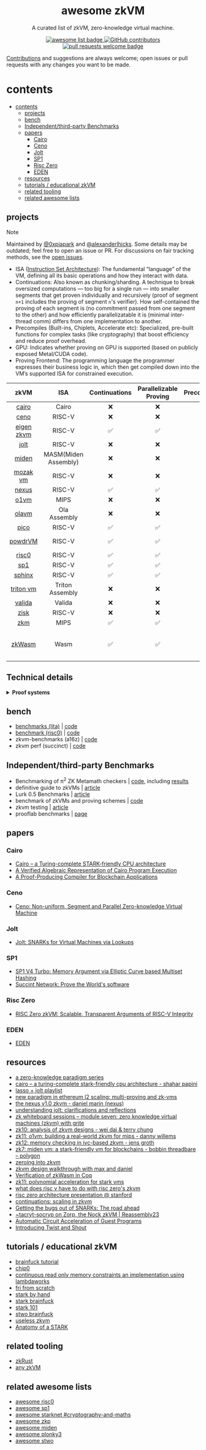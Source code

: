 <div align="center">
  <h1 align="center">awesome zkVM</h1>

A curated list of zkVM, zero-knowledge virtual machine.

  <p align="center">
    <a href="https://github.com/sindresorhus/awesome">
      <img alt="awesome list badge" src="https://cdn.rawgit.com/sindresorhus/awesome/d7305f38d29fed78fa85652e3a63e154dd8e8829/media/badge.svg">
    </a>
    <a href="https://github.com/rkdud007/awesome-zkvm/graphs/contributors">
      <img alt="GitHub contributors" src="https://img.shields.io/github/contributors/rkdud007/awesome-zkvm">
    </a>
    <a href="http://makeapullrequest.com">
      <img alt="pull requests welcome badge" src="https://img.shields.io/badge/PRs-welcome-brightgreen.svg?style=flat">
    </a>
  </p>

</div>

[Contributions](./CONTRIBUTING.md) and suggestions are always welcome; open issues or pull requests with any changes you want to be made.

# contents

- [contents](#contents)
  - [projects](#projects)
  - [bench](#bench)
  - [Independent/third-party Benchmarks](#independentthird-party-benchmarks)
  - [papers](#papers)
    - [Cairo](#cairo)
    - [Ceno](#ceno)
    - [Jolt](#jolt)
    - [SP1](#sp1)
    - [Risc Zero](#risc-zero)
    - [EDEN](#eden)
  - [resources](#resources)
  - [tutorials / educational zkVM](#tutorials--educational-zkvm)
  - [related tooling](#related-tooling)
  - [related awesome lists](#related-awesome-lists)

## projects

> [!NOTE]  
> Maintained by [@0xpiapark](https://x.com/0xpiapark) and [@alexanderlhicks](https://x.com/alexanderlhicks). Some details may be outdated; feel free to open an issue or PR. For discussions on fair tracking methods, see the [open issues](https://github.com/rkdud007/awesome-zkvm/issues).

- ISA ([Instruction Set Architecture](https://en.wikipedia.org/wiki/Instruction_set_architecture)): The fundamental “language” of the VM, defining all its basic operations and how they interact with data.
- Continuations: Also known as chunking/sharding. A technique to break oversized computations — too big for a single run — into smaller segments that get proven individually and recursively (proof of segment `n+1` includes the proving of segment `n`'s verifier). How self-contained the proving of each segment is (no commitment passed from one segment to the other) and how efficiently parallelizatable it is (minimal inter-thread comm) differs from one implementation to another.
- Precompiles (Built-ins, Chiplets, Accelerate etc): Specialized, pre-built functions for complex tasks (like cryptography) that boost efficiency and reduce proof overhead.
- GPU: Indicates whether proving on GPU is supported (based on publicly exposed Metal/CUDA code).
- Proving Frontend: The programming language the programmer expresses their business logic in, which then get compiled down into the VM’s supported ISA for constrained execution.

|                               zkVM                                |         ISA          |   Continuations    |  Parallelizable Proving  |     Precompiles    |        GPU         |          Frontend                   |
| :---------------------------------------------------------------: | :------------------: | :----------------: | :----------------------: | :----------------: | :----------------: | :---------------------------------: |
|         [cairo](https://github.com/lambdaclass/cairo-vm)          |        Cairo         |        :x:         |                :x:       | :white_check_mark: |                    |                Cairo                |
|            [ceno](https://github.com/scroll-tech/ceno)            |        RISC-V        |        :x:         |                :x:       |         :x:        |                    |                Rust                 |
|      [eigen zkvm](https://github.com/0xEigenLabs/eigen-zkvm)      |        RISC-V        | :white_check_mark: |       :white_check_mark: | :white_check_mark: | :white_check_mark: |                Circom, PIL          |
|               [jolt](https://github.com/a16z/jolt)                |        RISC-V        |        :x:         |                :x:       |         :x:        |                    |                Rust                 |
|        [miden](https://github.com/0xPolygonMiden/miden-vm)        | MASM(Miden Assembly) |        :x:         |                :x:       | :white_check_mark: | :white_check_mark: |             Rust, Wasm              |
|          [mozak vm](https://github.com/0xmozak/mozak-vm)          |        RISC-V        |        :x:         |                :x:       |         :x:        |                    |                Rust                 |
|         [nexus](https://github.com/nexus-xyz/nexus-zkvm)          |        RISC-V        | :white_check_mark: |       :white_check_mark: | :white_check_mark: |                    |                Rust                 |
| [o1vm](https://github.com/o1-labs/proof-systems/tree/master/o1vm) |         MIPS         |        :x:         |                :x:       |         :x:        |                    |                 Go                  |
|              [olavm](https://github.com/Sin7Y/olavm)              |     Ola Assembly     |        :x:         |                :x:       | :white_check_mark: |                    |            Ola Assembly             |
| [pico](https://github.com/brevis-network/pico)                    |        RISC-V        | :white_check_mark: | :white_check_mark:       | :white_check_mark: |                    |                Rust                 |
|          [powdrVM](https://github.com/powdr-labs/powdr)           |        RISC-V        | :white_check_mark: |       :white_check_mark: | :white_check_mark: |                    |                ASM assembly         |
|              [risc0](https://github.com/risc0/risc0)              |        RISC-V        | :white_check_mark: |       :white_check_mark: | :white_check_mark: | :white_check_mark: |                Rust                 |
|            [sp1](https://github.com/succinctlabs/sp1)             |        RISC-V        | :white_check_mark: |       :white_check_mark: | :white_check_mark: | :white_check_mark: |                Rust                 |
|       [sphinx](https://github.com/argumentcomputer/sphinx)        |        RISC-V        | :white_check_mark: |       :white_check_mark: | :white_check_mark: |                    |                Rust, Lurk           |
|        [triton vm](https://github.com/TritonVM/triton-vm)         |   Triton Assembly    |        :x:         |                :x:       |         :x:        |                    |           Triton Assembly           |
|          [valida](https://github.com/lita-xyz/valida-releases)    |        Valida        |        :x:         |                :x:       |         :x:        |                    |               Rust, C               |
|          [zisk](https://github.com/0xPolygonHermez/zisk)          |        RISC-V        |        :x:         |                :x:       |         :x:        |                    |                 PIL                 |
|               [zkm](https://github.com/zkMIPS/zkm)                |         MIPS         | :white_check_mark: |       :white_check_mark: | :white_check_mark: |                    |              Rust, Go               |
|         [zkWasm](https://github.com/DelphinusLab/zkWasm)          |         Wasm         | :white_check_mark: |       :white_check_mark: | :white_check_mark: |                    | C, C++, rust, etc (wasm compilable) |

## Technical details

<details>
<summary><b>Proof systems</b></summary>
  
- Arithmetization: The process of turning an execution trace into an algebraic statement (polynomial equations) that can be verified.
- Optimizations: Ingredients in the proof system that can optimize the size and complexity of the constraints overall. 
- Backends: The proof system, typically in the form of a (Polynomial) Interactive Oracle Proof (IOP) and Polynomial Commitment Scheme (PCS), used for the (typically non-interactive) prover-verifier checks. 
- Verifiers: Programs that can do the (typically non-interactive) verification given a proof and public inputs. 

|                               zkVM                                |            Arithmetization          |                                   Optimizations                              |                          Backends                                         |    Verifiers   |
|:-----------------------------------------------------------------:|:-----------------------------------:|:----------------------------------------------------------------------------:|:-------------------------------------------------------------------------:|:--------------:|
|         [cairo](https://github.com/lambdaclass/cairo-vm)          |                AIR                  |                                                                              |                          FRI                                              |                |
|            [ceno](https://github.com/scroll-tech/ceno)            |                GKR                  |  Lookup, Sumcheck                                                            |                          Brakedown                                        | Rust           |
|      [eigen zkvm](https://github.com/0xEigenLabs/eigen-zkvm)      |                eAIR                 |                                                                              |                          FRI, Groth16                                     | Solidity       |
|                [jolt](https://github.com/a16z/jolt)               |                R1CS                 |  Lookup, Sumcheck, Offline Mem Check                                         |                          Spartan                                          | WASM           |
|        [miden](https://github.com/0xPolygonMiden/miden-vm)        |                AIR  (winterfell)    |  Lookup,                                                                     |                          Winterfell                                       | Rust           |
|          [mozak vm](https://github.com/0xmozak/mozak-vm)          |                AIR  (Starky)        |  Lookup,                                                                     |                          FRI                                              | Rust           |
|         [nexus](https://github.com/nexus-xyz/nexus-zkvm)          | Folded Accumulated Relaxed R1CS     |  Accumulated Folding                                                         |                   Spartan + {Zeromorph, PSE-Halo2 (KZG)}                  | Rust           |
| [o1vm](https://github.com/o1-labs/proof-systems/tree/master/o1vm) |              Plonkish               |  Lookup                                                                      |                          IPA                                              | Rust           |
|              [olavm](https://github.com/Sin7Y/olavm)              |            AIR  (plonky2)           |  Lookup                                                                      |                          FRI                                              | Rust           |
| [pico](https://github.com/brevis-network/pico)                    |            AIR (plonky3)            |  Lookup                                                                      |                          STARK                                            | Rust, Solidity |
|           [powdrVM](https://github.com/powdr-labs/powdr)          |         AIR -ish (PIL, plonky3)     |                      -                                                       | PSE-Halo2 (KZG), Plonky3, FRI([eSTARK](https://eprint.iacr.org/2023/474)) | Solidity       |
| [risc0](https://github.com/risc0/risc0)                           |              PLONK                  |  Plookup                                                                     | [DEEP-FRI & ALI](https://eprint.iacr.org/2021/582.pdf)                    | Rust, Solidity |
|            [sp1](https://github.com/succinctlabs/sp1)             |               AIR  (plonky3)        |  Lookup                                                                      |                         FRI                                               | Rust, Solidity |
|       [sphinx](https://github.com/argumentcomputer/sphinx)        |     AIR  (core), PLONK  (wrap)      |  Lookup,                                                                     |                         FRI                                               | Rust           |
|         [triton vm](https://github.com/TritonVM/triton-vm)        |                AIR                  |  Lookup,  [Contiguity](https://triton-vm.org/spec/memory-consistency.html)   |                         FRI                                               | Rust           |
|          [valida](https://github.com/lita-xyz/valida-releases)    |                AIR  (plonky3)       |                                                                              |                         FRI                                               | ?              |
|          [zisk](https://github.com/0xPolygonHermez/zisk)          |               ?                     |                      ?                                                       |                         ?                                                 | ?              |
|               [zkm](https://github.com/zkMIPS/zkm)                |           AIR  (plonky2)            |  Lookup,                                                                     |                         FRI                                               | Rust           |
|         [zkWasm](https://github.com/DelphinusLab/zkWasm)          |               PLONK                 |                      -                                                       |                         IPA?                                              | Rust           |

</details>

## bench

- [benchmarks (lita)](https://lita.gitbook.io/lita-documentation/architecture/benchmarks) | [code](https://github.com/lita-xyz/benchmarks)
- [benchmark (risc0)](https://reports.risczero.com/benchmarks/Linux-cpu) | [code](https://github.com/risc0/risc0/tree/main/benchmarks)
- zkvm-benchmarks (a16z) | [code](https://github.com/a16z/zkvm-benchmarks)
- zkvm perf (succinct) | [code](https://github.com/succinctlabs/zkvm-perf)

## Independent/third-party Benchmarks
- Benchmarking of π<sup>2</sup> ZK Metamath checkers | [code](https://github.com/Pi-Squared-Inc/zk-benchmark), including [results](https://github.com/Pi-Squared-Inc/zk-benchmark?tab=readme-ov-file#our-results)
- definitive guide to zkVMs | [article](http://mirror.xyz/stackrlabs.eth/jEBSBZtKEiMiTrRIGMCxN7n6r7al-vi25lmrnD610W4)
- Lurk 0.5 Benchmarks | [article](https://argument.xyz/blog/perf-2024/)
- benchmark of zkVMs and proving schemes | [code](https://github.com/babybear-labs/benchmark)
- zkvm testing | [article](https://vac.dev/rlog/zkVM-testing/#summary-table)
- prooflab benchmarks | [page](https://prooflab.dev/benchmarks)

## papers

### Cairo

- [Cairo – a Turing-complete STARK-friendly CPU architecture](https://eprint.iacr.org/2021/1063.pdf)
- [A Verified Algebraic Representation of Cairo Program Execution](https://dl.acm.org/doi/pdf/10.1145/3497775.3503675)
- [A Proof-Producing Compiler for Blockchain Applications](https://drops.dagstuhl.de/storage/00lipics/lipics-vol268-itp2023/LIPIcs.ITP.2023.7/LIPIcs.ITP.2023.7.pdf)

### Ceno

- [Ceno: Non-uniform, Segment and Parallel Zero-knowledge Virtual Machine](https://eprint.iacr.org/2024/387.pdf)

### Jolt

- [Jolt: SNARKs for Virtual Machines via Lookups](https://eprint.iacr.org/2023/1217.pdf)

### SP1

- [SP1 V4 Turbo: Memory Argument via Elliptic Curve based Multiset Hashing](https://github.com/succinctlabs/sp1/blob/5c8a50e08b48d22b88471f39f9cc45947ca3bf5c/book/static/SP1_Turbo_Memory_Argument.pdf)
- [Succint Network: Prove the World's software](https://www.provewith.us/)

### Risc Zero

- [RISC Zero zkVM: Scalable, Transparent Arguments of RISC-V Integrity](https://dev.risczero.com/proof-system-in-detail.pdf)

### EDEN

- [EDEN](https://eprint.iacr.org/2023/1021.pdf)

## resources

- [a zero-knowledge paradigm series](https://www.lita.foundation/blog/zero-knowledge-paradigm-zkvm)
- [cairo – a turing-complete stark-friendly cpu architecture - shahar papini](https://www.youtube.com/watch?v=vVgHL5vpJxY&t=33s)
- [lasso + jolt playlist](https://youtube.com/playlist?list=PLjQ9HCQMu_8xjOEM_vh5p26ODtr-mmGxO&si=Uega8IMg_J8kNaa8)
- [new paradigm in ethereum l2 scaling: multi-proving and zk-vms](https://www.mikkoikola.com/blog/2023/12/11/new-paradigm-in-ethereum-l2-scaling-multi-proving-and-zk-vms)
- [the nexus v1.0 zkvm - daniel marin (nexus)](https://www.youtube.com/watch?v=UtzFOwQp8n4)
- [understanding jolt: clarifications and reflections](https://a16zcrypto.com/posts/article/understanding-jolt-clarifications-and-reflections/)
- [zk whiteboard sessions – module seven: zero knowledge virtual machines (zkvm) with grjte](https://www.youtube.com/watch?v=GRFPGJW0hic)
- [zk10: analysis of zkvm designs - wei dai & terry chung](https://www.youtube.com/watch?v=tWJZX-WmbeY&t=325s)
- [zk11: o1vm: building a real-world zkvm for mips - danny willems](https://www.youtube.com/watch?v=HDH2KXRAxAc)
- [zk12: memory checking in ivc-based zkvm - jens groth](https://www.youtube.com/watch?v=kzSYNFh4uQ0&list=PLothk45x3HC9Oz4f3e9-OoYUEytfHWCl5)
- [zk7: miden vm: a stark-friendly vm for blockchains - bobbin threadbare – polygon](https://www.youtube.com/watch?v=81UAaiIgIYA&t=803s)
- [zeroing into zkvm](https://taiko.mirror.xyz/e_5GeGGFJIrOxqvXOfzY6HmWcRjCjRyG0NQF1zbNpNQ)
- [zkvm design walkthrough with max and daniel](https://www.youtube.com/watch?v=aobrJ-zTcAU)
- [Verification of zkWasm in Coq](https://github.com/CertiKProject/zkwasm-fv)
- [zk11: polynomial acceleration for stark vms](https://www.youtube.com/watch?v=R07ina4k7hg)
- [what does risc v have to do with risc zero's zkvm](https://www.youtube.com/watch?v=11DIflEwx50)
- [risc zero architecture presentation @ stanford](https://www.youtube.com/watch?v=RtGk6967PC4)
- [continuations: scaling in zkvm](https://www.youtube.com/watch?v=h1qWnf-M5lo)
- [Getting the bugs out of SNARKs: The road ahead](https://a16zcrypto.com/posts/article/getting-bugs-out-of-snarks/)
- [~tacryt-socryp on Zorp, the Nock zkVM | Reassembly23](https://www.youtube.com/watch?v=zD45V6GAD00)
- [Automatic Circuit Acceleration of Guest Programs](https://www.powdr.org/blog/auto-acc-circuits)
- [Introducing Twist and Shout](https://a16zcrypto.com/posts/article/introducing-twist-and-shout/)

## tutorials / educational zkVM

- [brainfuck tutorial](https://neptune.cash/learn/brainfuck-tutorial/)
- [chip0](https://github.com/shuklaayush/chip0)
- [continuous read only memory constraints an implementation using lambdaworks](https://blog.lambdaclass.com/continuous-read-only-memory-constraints-an-implementation-using-lambdaworks/)
- [fri from scratch](https://blog.lambdaclass.com/how-to-code-fri-from-scratch/)
- [stark by hand](https://dev.risczero.com/proof-system/stark-by-hand)
- [stark brainfuck](https://aszepieniec.github.io/stark-brainfuck/)
- [stark 101](https://starkware.co/stark-101/)
- [stwo brainfuck](https://github.com/kkrt-labs/stwo-brainfuck)
- [useless zkvm](https://github.com/armanthepythonguy/Useless-ZKVM)
- [Anatomy of a STARK](https://aszepieniec.github.io/stark-anatomy/)
  
## related tooling

- [zkRust](https://github.com/yetanotherco/zkRust)
- [any zkVM](https://github.com/MatteoMer/any-zkvm)

## related awesome lists

- [awesome risc0](https://github.com/inversebrah/awesome-risc0)
- [awesome sp1](https://github.com/gakonst/awesome-sp1)
- [awesome starknet #cryptography-and-maths](https://github.com/keep-starknet-strange/awesome-starknet?tab=readme-ov-file#cryptography-and-maths)
- [awesome zkp](https://github.com/matter-labs/awesome-zero-knowledge-proofs)
- [awesome miden](https://github.com/phklive/awesome-miden)
- [awesome plonky3](https://github.com/Plonky3/awesome-plonky3)
- [awesome stwo](https://github.com/keep-starknet-strange/awesome-stwo)
